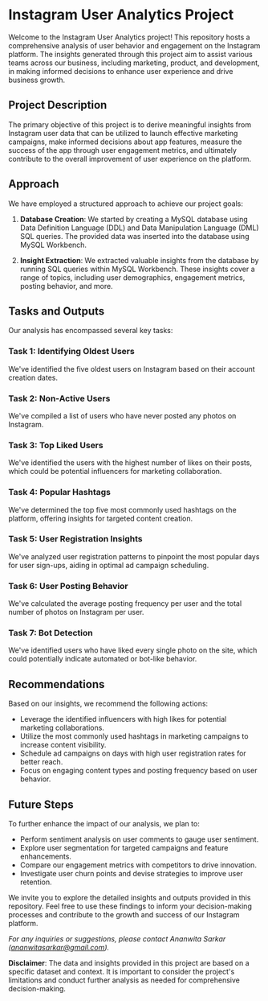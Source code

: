 # Instagram User Analytics Project

Welcome to the Instagram User Analytics project! This repository hosts a comprehensive analysis of user behavior and engagement on the Instagram platform. The insights generated through this project aim to assist various teams across our business, including marketing, product, and development, in making informed decisions to enhance user experience and drive business growth.

## Project Description

The primary objective of this project is to derive meaningful insights from Instagram user data that can be utilized to launch effective marketing campaigns, make informed decisions about app features, measure the success of the app through user engagement metrics, and ultimately contribute to the overall improvement of user experience on the platform.

## Approach

We have employed a structured approach to achieve our project goals:

1. **Database Creation**: We started by creating a MySQL database using Data Definition Language (DDL) and Data Manipulation Language (DML) SQL queries. The provided data was inserted into the database using MySQL Workbench.

2. **Insight Extraction**: We extracted valuable insights from the database by running SQL queries within MySQL Workbench. These insights cover a range of topics, including user demographics, engagement metrics, posting behavior, and more.

## Tasks and Outputs

Our analysis has encompassed several key tasks:

### Task 1: Identifying Oldest Users

We've identified the five oldest users on Instagram based on their account creation dates.

### Task 2: Non-Active Users

We've compiled a list of users who have never posted any photos on Instagram.

### Task 3: Top Liked Users

We've identified the users with the highest number of likes on their posts, which could be potential influencers for marketing collaboration.

### Task 4: Popular Hashtags

We've determined the top five most commonly used hashtags on the platform, offering insights for targeted content creation.

### Task 5: User Registration Insights

We've analyzed user registration patterns to pinpoint the most popular days for user sign-ups, aiding in optimal ad campaign scheduling.

### Task 6: User Posting Behavior

We've calculated the average posting frequency per user and the total number of photos on Instagram per user.

### Task 7: Bot Detection

We've identified users who have liked every single photo on the site, which could potentially indicate automated or bot-like behavior.

## Recommendations

Based on our insights, we recommend the following actions:

- Leverage the identified influencers with high likes for potential marketing collaborations.
- Utilize the most commonly used hashtags in marketing campaigns to increase content visibility.
- Schedule ad campaigns on days with high user registration rates for better reach.
- Focus on engaging content types and posting frequency based on user behavior.

## Future Steps

To further enhance the impact of our analysis, we plan to:

- Perform sentiment analysis on user comments to gauge user sentiment.
- Explore user segmentation for targeted campaigns and feature enhancements.
- Compare our engagement metrics with competitors to drive innovation.
- Investigate user churn points and devise strategies to improve user retention.

We invite you to explore the detailed insights and outputs provided in this repository. Feel free to use these findings to inform your decision-making processes and contribute to the growth and success of our Instagram platform.

_For any inquiries or suggestions, please contact Ananwita Sarkar (ananwitasarkar@gmail.com)._

**Disclaimer**: The data and insights provided in this project are based on a specific dataset and context. It is important to consider the project's limitations and conduct further analysis as needed for comprehensive decision-making.
